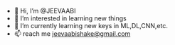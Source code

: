 - 👋 Hi, I’m @JEEVAABI
- 👀 I’m interested in learning new things
- 🌱 I’m currently learning new keys in ML,DL,CNN,etc.
- 📫 reach me jeevaabishake@gmail.com

<!---
JEEVAABI/JEEVAABI is a ✨ special ✨ repository because its `README.md` (this file) appears on your GitHub profile.
You can click the Preview link to take a look at your changes.
--->
